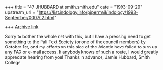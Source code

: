 +++
title = "47 JHUBBARD at smith.smith.edu"
date = "1993-09-29"
upstream_url = "https://list.indology.info/pipermail/indology/1993-September/000702.html"

+++
[Archive link](https://list.indology.info/pipermail/indology/1993-September/000702.html)

Sorry to bother the whole net with this, but I have a pressing need to get 
something to the Pali Text Society (or one of the council members) by 
October 1st, and my efforts on this side of the Atlantic have failed to 
turn up any FAX or e-mail access. If anybody knows of such a route, I would 
greatly appreciate hearing from you! Thanks in advance, Jamie Hubbard, 
Smith College





